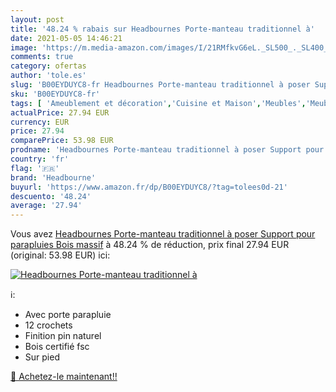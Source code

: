 ```yaml
---
layout: post
title: '48.24 % rabais sur Headbournes Porte-manteau traditionnel à'
date: 2021-05-05 14:46:21
image: 'https://m.media-amazon.com/images/I/21RMfkvG6eL._SL500_._SL400_.jpg'
comments: true
category: ofertas
author: 'tole.es'
slug: 'B00EYDUYC8-fr Headbournes Porte-manteau traditionnel à poser Support...'
sku: 'B00EYDUYC8-fr'
tags: [ 'Ameublement et décoration','Cuisine et Maison','Meubles','Meubles de chambre dadulte','Meubles pour entrée','Portemanteaux pour entrée','headbourne', ]
actualPrice: 27.94 EUR
currency: EUR
price: 27.94
comparePrice: 53.98 EUR
prodname: 'Headbournes Porte-manteau traditionnel à poser Support pour parapluies Bois massif'
country: 'fr'
flag: '🇫🇷'
brand: 'Headbourne'
buyurl: 'https://www.amazon.fr/dp/B00EYDUYC8/?tag=tolees0d-21'
descuento: '48.24'
average: '27.94'
---
```


Vous avez [Headbournes Porte-manteau traditionnel à poser Support pour parapluies Bois massif](https://www.amazon.fr/dp/B00EYDUYC8/?tag=tolees0d-21)  à  48.24 % de réduction, prix final  27.94 EUR (original: 53.98 EUR) ici:

[![Headbournes Porte-manteau traditionnel à](https://m.media-amazon.com/images/I/21RMfkvG6eL._SL500_._SL400_.jpg)](https://www.amazon.fr/dp/B00EYDUYC8/?tag=tolees0d-21)

ℹ️:

- Avec porte parapluie
- 12 crochets
- Finition pin naturel
- Bois certifié fsc
- Sur pied

[🛒 Achetez-le maintenant!!](https://www.amazon.fr/dp/B00EYDUYC8/?tag=tolees0d-21)
